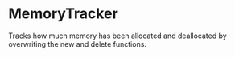 # MemoryTracker
Tracks how much memory has been allocated and deallocated by overwriting the new and delete functions.
